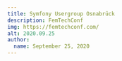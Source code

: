 ```yaml
---
title: Symfony Usergroup Osnabrück
description: FemTechConf
img: https://femtechconf.com/
alt: 2020.09.25
author:
  name: September 25, 2020
---
```

